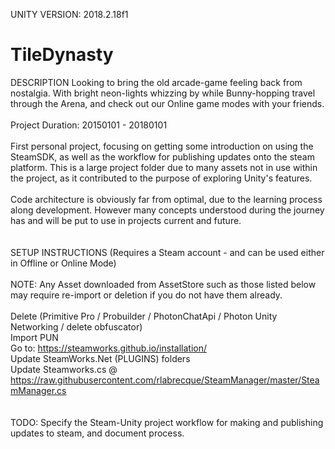UNITY VERSION: 2018.2.18f1<br>

# TileDynasty
DESCRIPTION Looking to bring the old arcade-game feeling back from nostalgia. With bright neon-lights whizzing by while Bunny-hopping travel through the Arena, and check out our Online game modes with your friends.
<br>
<br>
Project Duration: 20150101 - 20180101
<br>
<br>
First personal project, focusing on getting some introduction on using the SteamSDK, as well as the workflow for publishing updates onto the steam platform. This is a large project folder due to many assets not in use within the project, as it contributed to the purpose of exploring Unity's features.
<br>
<br>
Code architecture is obviously far from optimal, due to the learning process along development. However many concepts understood during the journey has and will be put to use in projects current and future.
<br>
<br>
<br>
SETUP INSTRUCTIONS (Requires a Steam account - and can be used either in Offline or Online Mode)
<br>
<br>NOTE: Any Asset downloaded from AssetStore such as those listed below may require re-import or deletion if you do not have them already.
<br>
<br>Delete (Primitive Pro / Probuilder / PhotonChatApi / Photon Unity Networking / delete obfuscator)
<br>Import PUN
<br>Go to: https://steamworks.github.io/installation/
<br>Update SteamWorks.Net (PLUGINS) folders
<br>Update Steamworks.cs @ https://raw.githubusercontent.com/rlabrecque/SteamManager/master/SteamManager.cs
<br>
<br>
<br>TODO: Specify the Steam-Unity project workflow for making and publishing updates to steam, and document process.
